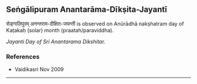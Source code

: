 ## Seṅgālipuram Anantarāma-Dīkṣita-Jayantī
सेङ्गालिपुरम् अनन्तराम-दीक्षित-जयन्ती is observed on Anūrādhā nakṣhatram day of Kaṭakaḥ (solar) month (praatah/paraviddha).

_Jayanti Day of Sri Anantarama Dikshitar._
### References
* Vaidikasri Nov 2009


---
